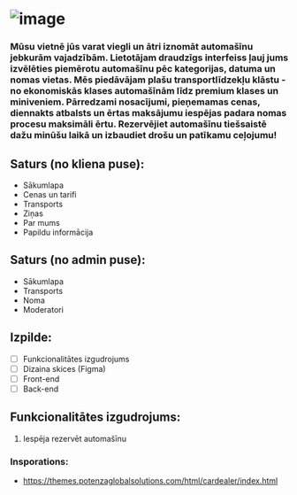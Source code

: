 # ![image](https://github.com/user-attachments/assets/be4fd855-8022-4d0a-9b7a-450c522c9985)
### Mūsu vietnē jūs varat viegli un ātri iznomāt automašīnu jebkurām vajadzībām. Lietotājam draudzīgs interfeiss ļauj jums izvēlēties piemērotu automašīnu pēc kategorijas, datuma un nomas vietas. Mēs piedāvājam plašu transportlīdzekļu klāstu - no ekonomiskās klases automašīnām līdz premium klases un miniveniem. Pārredzami nosacījumi, pieņemamas cenas, diennakts atbalsts un ērtas maksājumu iespējas padara nomas procesu maksimāli ērtu. Rezervējiet automašīnu tiešsaistē dažu minūšu laikā un izbaudiet drošu un patīkamu ceļojumu!

## Saturs (no kliena puse):
- Sākumlapa
- Cenas un tarifi
- Transports
- Ziņas
- Par mums
- Papildu informācija

## Saturs (no admin puse):
- Sākumlapa
- Transports
- Noma
- Moderatori

## Izpilde:
- [ ] Funkcionalitātes izgudrojums
- [ ] Dizaina skices (Figma)
- [ ] Front-end
- [ ] Back-end

## Funkcionalitātes izgudrojums:
1) Iespēja rezervēt automašīnu


### Insporations:
- https://themes.potenzaglobalsolutions.com/html/cardealer/index.html
